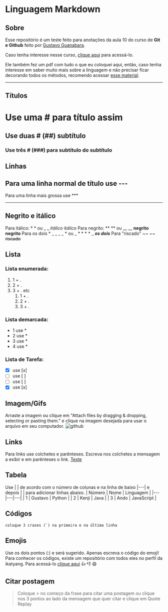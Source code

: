 # **Linguagem Markdown**

## Sobre
Esse repositório é um teste feito para anotações da aula 10 do curso de **Git e Github** feito por [Gustavo Guanabara](https://github.com/gustavoguanabara).

Caso tenha interesse nesse curso, [clique aqui](https://www.youtube.com/playlist?list=PLHz_AreHm4dm7ZULPAmadvNhH6vk9oNZA) para acessá-lo.

Ele também fez um pdf com tudo o que eu coloquei aqui, então, caso tenha interesse em saber muito mais sobre a linguagem e não precisar ficar decorando todos os métodos, recomendo acessar [esse material](https://github.com/gustavoguanabara/git-github/blob/master/manuais-PDF/guia-markdown.pdf).
***
## Títulos
# Use uma # para título assim
## Use duas # (##) subtítulo
### Use três # (###) para subtítulo do subtítulo

## Linhas
Para uma linha normal de título use ---
---
Para uma linha mais grossa use ***
***

## Negrito e itálico
Para itálico: * * ou _ _ *itálico* _itálico_
Para negrito: ** ** ou __ __  **negrito** __negrito__
Para os dois * _ _   _ _ * ou _ * *   * * _  **_os dois_**
Para "riscado" ~~ ~~ ~~riscado~~

## Lista
### Lista enumerada:
1. 1 + .
2. 2 + .
3. 3 + . etc
   1. 1 + .
   2. 2 + .
   3. 3 + . 
 ### Lista demarcada:
* 1 use *
* 2 use *
* 3 use *
* 4 use *
 ### Lista de Tarefa:
- [x] use [x]
- [ ] use [ ] 
- [ ] use [ ] 
- [x] use [x]

## Imagem/Gifs
Arraste a imagem ou clique em "Attach files by dragging & dropping, selecting or pasting them." e clique na imagem desejada para usar o arquivo em seu computador.
![github](https://user-images.githubusercontent.com/79657871/110247693-45c96280-7f4c-11eb-9a53-f60422519aba.png)

## Links
Para links use colchetes e parênteses. Escreva nos colchetes a mensagem a exibir e em parênteses o link.
[Teste](https://github.com/GustavoAndo)

## Tabela
Use | | de acordo com o número de colunas e na linha de baixo |---| e depois | | para adicionar linhas abaixo.
| Número | Nome | Linguagem |
|---|---|---|
| 1 | Gustavo | Python |
| 2 | Kenji | Java |
| 3 | Ando | JavaScript |

## Códigos
```
coloque 3 crases (`) na primeira e na última linha
```

## Emojis
Use os dois pontos (:) e será sugerido. Apenas escreva o código do emoji! Para conhecer os códigos, existe um repositório com todos eles no perfil da ikatyang. Para acessá-lo [clique aqui](https://github.com/ikatyang/emoji-cheat-sheet)
👍 👎 😄

## Citar postagem
> Coloque > no começo da frase para citar uma postagem ou clique nos 3 pontos ao lado da mensagem que quer citar e clique em Quote Replay
